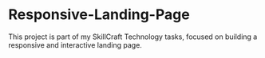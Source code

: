 # Responsive-Landing-Page
This project is part of my SkillCraft Technology tasks, focused on building a responsive and interactive landing page.
